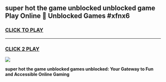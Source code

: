 
## super hot the game unblocked unblocked game Play Online 👋 Unblocked Games #xfnx6
<h3>
<a href="https://premium.freeplayer.one?title=super_hot_the_game_unblocked&ref=21F">CLICK TO PLAY</a></h3>
<hr>

<h3>
<a href="https://premium.freeplayer.one?title=super_hot_the_game_unblocked&ref=21F">CLICK 2 PLAY</a>
  
</h3>

<a href="https://premium.freeplayer.one?title=super_hot_the_game_unblocked&ref=21F/"><img src="https://clearcache.store/games.png"></a>


**super hot the game unblocked games unblocked: Your Gateway to Fun and Accessible Online Gaming**
